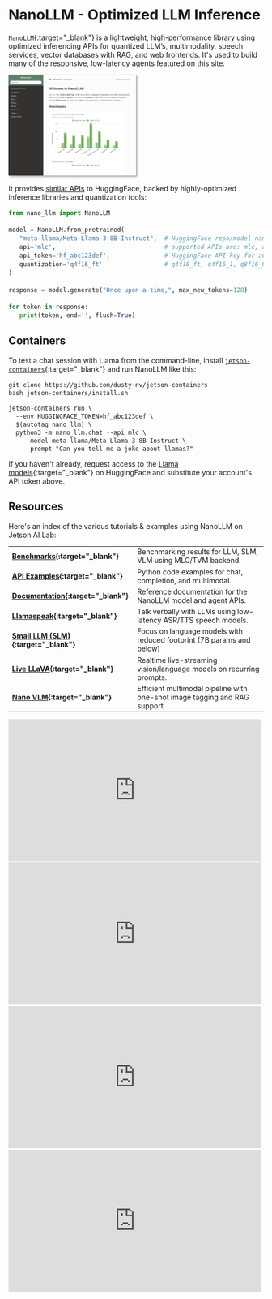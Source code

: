 # NanoLLM - Optimized LLM Inference

[`NanoLLM`](https://dusty-nv.github.io/NanoLLM){:target="_blank"} is a lightweight, high-performance library using optimized inferencing APIs for quantized LLM’s, multimodality, speech services, vector databases with RAG, and web frontends. It's used to build many of the responsive, low-latency agents featured on this site.

<a href="https://dusty-nv.github.io/NanoLLM" target="_blank"><img src="./images/nano_llm_docs.jpg" style="max-width: 50%; box-shadow: 2px 2px 4px rgba(0, 0, 0, 0.4);"></img></a>

It provides <a href="tutorial_api-examples.html#nanollm" target="_blank">similar APIs</a> to HuggingFace, backed by highly-optimized inference libraries and quantization tools:

```python title="<a href='https://dusty-nv.github.io/NanoLLM' target='_blank'>NanoLLM Reference Documentation</a>"
from nano_llm import NanoLLM

model = NanoLLM.from_pretrained(
   "meta-llama/Meta-Llama-3-8B-Instruct",  # HuggingFace repo/model name, or path to HF model checkpoint
   api='mlc',                              # supported APIs are: mlc, awq, hf
   api_token='hf_abc123def',               # HuggingFace API key for authenticated models ($HUGGINGFACE_TOKEN)
   quantization='q4f16_ft'                 # q4f16_ft, q4f16_1, q8f16_0 for MLC, or path to AWQ weights
)

response = model.generate("Once upon a time,", max_new_tokens=128)

for token in response:
   print(token, end='', flush=True)
```

## Containers

To test a chat session with Llama from the command-line, install [`jetson-containers`](https://github.com/dusty-nv/jetson-containers){:target="_blank"} and run NanoLLM like this:

```
git clone https://github.com/dusty-nv/jetson-containers
bash jetson-containers/install.sh
```
```	
jetson-containers run \
  --env HUGGINGFACE_TOKEN=hf_abc123def \
  $(autotag nano_llm) \
  python3 -m nano_llm.chat --api mlc \
    --model meta-llama/Meta-Llama-3-8B-Instruct \
    --prompt "Can you tell me a joke about llamas?"
```

If you haven't already, request access to the [Llama models](https://huggingface.co/meta-llama){:target="_blank"} on HuggingFace and substitute your account's API token above.

## Resources

Here's an index of the various tutorials & examples using NanoLLM on Jetson AI Lab:

|      |                     |
| :---------- | :----------------------------------- |
| **[Benchmarks](./benchmarks.md){:target="_blank"}** | Benchmarking results for LLM, SLM, VLM using MLC/TVM backend. |
| **[API Examples](./tutorial_api-examples.md#nanollm){:target="_blank"}** | Python code examples for chat, completion, and multimodal. |
| **[Documentation](https://dusty-nv.github.io/NanoLLM){:target="_blank"}** | Reference documentation for the NanoLLM model and agent APIs. |
| **[Llamaspeak](./tutorial_llamaspeak.md){:target="_blank"}** | Talk verbally with LLMs using low-latency ASR/TTS speech models. |
| **[Small LLM (SLM)](./tutorial_slm.md){:target="_blank"}** | Focus on language models with reduced footprint (7B params and below) |
| **[Live LLaVA](./tutorial_live-llava.md){:target="_blank"}** | Realtime live-streaming vision/language models on recurring prompts. |
| **[Nano VLM](./tutorial_nano-vlm.md){:target="_blank"}** | Efficient multimodal pipeline with one-shot image tagging and RAG support. |


<div><iframe width="500" height="280" src="https://www.youtube.com/embed/UOjqF3YCGkY" style="display: inline-block;" title="YouTube video player" frameborder="0" allow="accelerometer; autoplay; clipboard-write; encrypted-media; gyroscope; picture-in-picture; web-share" allowfullscreen></iframe>
<iframe width="500" height="280" src="https://www.youtube.com/embed/8Eu6zG0eEGY" style="display: inline-block;" title="YouTube video player" frameborder="0" allow="accelerometer; autoplay; clipboard-write; encrypted-media; gyroscope; picture-in-picture; web-share" allowfullscreen></iframe>
</div>
<div><iframe width="500" height="280" src="https://www.youtube.com/embed/hswNSZTvEFE" style="display: inline-block;" title="YouTube video player" frameborder="0" allow="accelerometer; autoplay; clipboard-write; encrypted-media; gyroscope; picture-in-picture; web-share" allowfullscreen></iframe>
<iframe width="500" height="280" src="https://www.youtube.com/embed/wZq7ynbgRoE" style="display: inline-block;" title="YouTube video player" frameborder="0" allow="accelerometer; autoplay; clipboard-write; encrypted-media; gyroscope; picture-in-picture; web-share" allowfullscreen></iframe>
</div>  

